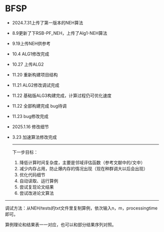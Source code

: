 # BFSP

+ 2024.7.31上传了第一版本的NEH算法

+ 8.9更新了下RSB-PF_NEH，上传了Alg1-NEH算法

+ 9.19上传NEH供参考

+ 10.4 ALG1修改完成

+ 10.27 上传ALG2

+ 11.20 重新构建项目结构

+ 11.21 ALG2修改调试完成

+ 11.22 基础版ALG3构建完成，计算过程仍可优化速度

+ 11.22 全部构建完成 bug待调

+ 11.23 bug修改完成

+ 2025.1.16 修改细节

+ 3.23 加速算法修改完成
  
  ---

  下一步目标：

  1. 降低计算时间复杂度，主要是邻域评估函数（参考文献中的/文中）
  2. 减少内存占用，防止爆内存的情况出现（现在种群调大以后会出现）
  3. 优化代码细节
  4. 自动读取、运行算例
  5. 尝试复现论文结果
  6. 尝试改进论文算法

---

调试方法：从NEH/tests的txt文件里复制算例，依次输入n，m，processingtime即可。

算例理论和结果表一一对应，也可以和部分结果序列对照。
